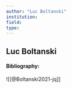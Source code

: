 ```yaml
---
author: "Luc Boltanski"
institution:
field:
type:
---
```


## Luc Boltanski
#### Bibliography:

![[@Boltanski2021-jq]]